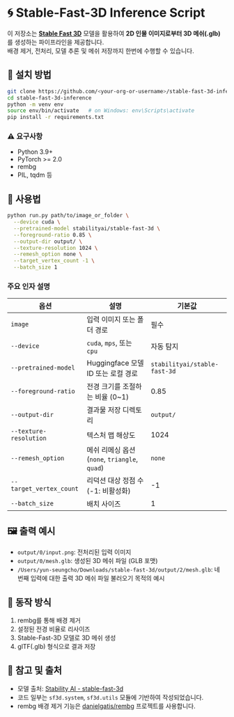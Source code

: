 # 🌀 Stable-Fast-3D Inference Script

이 저장소는 [**Stable Fast 3D**](https://huggingface.co/stabilityai/stable-fast-3d) 모델을 활용하여 **2D 인물 이미지로부터 3D 메쉬(.glb)** 를 생성하는 파이프라인을 제공합니다.  
배경 제거, 전처리, 모델 추론 및 메쉬 저장까지 한번에 수행할 수 있습니다.

## 🔧 설치 방법

```bash
git clone https://github.com/<your-org-or-username>/stable-fast-3d-inference.git
cd stable-fast-3d-inference
python -m venv env
source env/bin/activate   # on Windows: env\Scripts\activate
pip install -r requirements.txt
```

### ⚠️ 요구사항
- Python 3.9+
- PyTorch >= 2.0
- rembg
- PIL, tqdm 등

## 🚀 사용법

```bash
python run.py path/to/image_or_folder \
  --device cuda \
  --pretrained-model stabilityai/stable-fast-3d \
  --foreground-ratio 0.85 \
  --output-dir output/ \
  --texture-resolution 1024 \
  --remesh_option none \
  --target_vertex_count -1 \
  --batch_size 1
```

### 주요 인자 설명
| 옵션 | 설명 | 기본값 |
|--------|-------|--------|
| `image` | 입력 이미지 또는 폴더 경로 | 필수 |
| `--device` | `cuda`, `mps`, 또는 `cpu` | 자동 탐지 |
| `--pretrained-model` | Huggingface 모델 ID 또는 로컬 경로 | `stabilityai/stable-fast-3d` |
| `--foreground-ratio` | 전경 크기를 조절하는 비율 (0~1) | 0.85 |
| `--output-dir` | 결과물 저장 디렉토리 | `output/` |
| `--texture-resolution` | 텍스처 맵 해상도 | 1024 |
| `--remesh_option` | 메쉬 리메싱 옵션 (`none`, `triangle`, `quad`) | `none` |
| `--target_vertex_count` | 리덕션 대상 정점 수 (-1: 비활성화) | -1 |
| `--batch_size` | 배치 사이즈 | 1 |

## 🖼️ 출력 예시

- `output/0/input.png`: 전처리된 입력 이미지
- `output/0/mesh.glb`: 생성된 3D 메쉬 파일 (GLB 포맷)
- `/Users/yun-seungcho/Downloads/stable-fast-3d/output/2/mesh.glb`: 네 번째 입력에 대한 출력 3D 메쉬 파일 불러오기 목적의 예시

## 🧠 동작 방식

1. rembg를 통해 배경 제거
2. 설정된 전경 비율로 리사이즈
3. Stable-Fast-3D 모델로 3D 메쉬 생성
4. glTF(.glb) 형식으로 결과 저장

## 📌 참고 및 출처

- 모델 출처: [Stability AI - stable-fast-3d](https://huggingface.co/stabilityai/stable-fast-3d)
- 코드 일부는 `sf3d.system`, `sf3d.utils` 모듈에 기반하여 작성되었습니다.
- rembg 배경 제거 기능은 [danielgatis/rembg](https://github.com/danielgatis/rembg) 프로젝트를 사용합니다.
